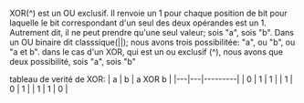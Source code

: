 XOR(^) est un OU exclusif. Il renvoie un 1 pour chaque position de bit pour laquelle le bit correspondant d'un seul des deux opérandes est un 1. 
Autrement dit, il ne peut prendre qu'une seul valeur; sois "a", sois "b". 
Dans un OU binaire dit classsique(||); nous avons trois possibilitée: "a", ou "b", ou "a et b". 
dans le cas d'un XOR, qui est un ou exclusif (^), nous avons que deux possibilité, sois "a", sois "b"


tableau de verité de XOR:
| a | b | a XOR b |
|---|---|---------|
| 0 | 1 | 1 |
| 1 | 0 | 1 |
| 1 | 1 | 0 |